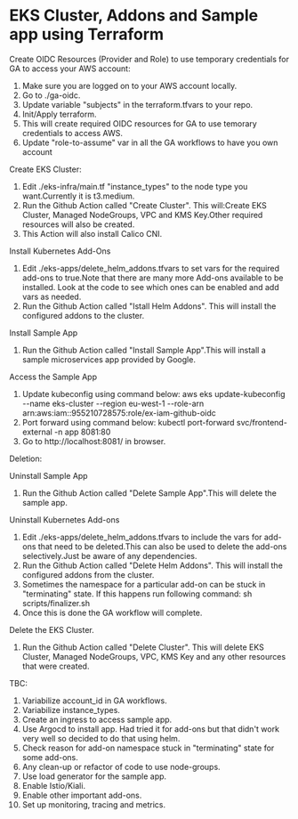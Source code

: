 # EKS Cluster, Addons and Sample app using Terraform

Create OIDC Resources (Provider and Role) to use temporary credentials for GA to access your AWS account:

1. Make sure you are logged on to your AWS account locally.
2. Go to ./ga-oidc.
3. Update variable "subjects" in the terraform.tfvars to your repo.
3. Init/Apply terraform.
4. This will create required OIDC resources for GA to use temorary credentials to access AWS.
5. Update "role-to-assume" var in all the GA workflows to have you own account 

Create EKS Cluster:

1. Edit ./eks-infra/main.tf "instance_types" to the node type you want.Currently it is t3.medium.
2. Run the Github Action called "Create Cluster". This will:Create EKS Cluster, Managed NodeGroups, VPC and KMS Key.Other required resources will also be created.
3. This Action will also install Calico CNI.

Install Kubernetes Add-Ons

1. Edit ./eks-apps/delete_helm_addons.tfvars to set vars for the required add-ons to true.Note that there are many more Add-ons available to be installed. Look at the code to see which ones can be enabled and add vars as needed.
2. Run the Github Action called "Istall Helm Addons". This will install the configured addons to the cluster.

Install Sample App

1. Run the Github Action called "Install Sample App".This will install a sample microservices app provided by Google.

Access the Sample App

1. Update kubeconfig using command below:
    aws eks update-kubeconfig --name eks-cluster --region eu-west-1 --role-arn arn:aws:iam::955210728575:role/ex-iam-github-oidc
2. Port forward using command below:
    kubectl port-forward svc/frontend-external -n app 8081:80
3. Go to http://localhost:8081/ in browser.

Deletion:

Uninstall Sample App

1. Run the Github Action called "Delete Sample App".This will delete the sample app.

Uninstall Kubernetes Add-ons

1. Edit ./eks-apps/delete_helm_addons.tfvars to include the vars for add-ons that need to be deleted.This can also be used to delete the add-ons selectively.Just be aware of any dependencies.
2. Run the Github Action called "Delete Helm Addons". This will install the configured addons from the cluster.
3. Sometimes the namespace for a particular add-on can be stuck in "terminating" state. If this happens run following command:
    sh scripts/finalizer.sh <namespace that is stuck>
4. Once this is done the GA workflow will complete.

Delete the EKS Cluster.

1. Run the Github Action called "Delete Cluster". This will delete EKS Cluster, Managed NodeGroups, VPC, KMS Key and any other resources that were created.


TBC:

1. Variabilize account_id in GA workflows.
2. Variabilize instance_types.
3. Create an ingress to access sample app.
4. Use Argocd to install app. Had tried it for add-ons but that didn't work very well so decided to do that using helm.
5. Check reason for add-on namespace stuck in "terminating" state for some add-ons.
6. Any clean-up or refactor of code to use node-groups.
7. Use load generator for the sample app.
8. Enable Istio/Kiali.
9. Enable other important add-ons.
10. Set up monitoring, tracing and metrics.


